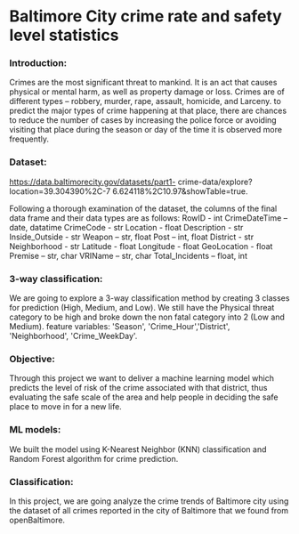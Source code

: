 # Baltimore City crime rate and safety level statistics

### Introduction: 
Crimes are the most significant threat to mankind. It is an act that causes physical or mental harm, as well as property damage or loss. Crimes are of different types – robbery, murder, rape, assault, homicide, and Larceny. to predict the major types of crime happening at that place, there are chances to reduce the number of cases by increasing the police force or avoiding visiting that place during the season or day of the time it is observed more frequently.

### Dataset: 
https://data.baltimorecity.gov/datasets/part1- crime-data/explore?location=39.304390%2C-7 6.624118%2C10.97&showTable=true. 

Following a thorough examination of the dataset, the columns of the final data frame and their data types are as follows:
RowID - int
CrimeDateTime – date, datatime 
CrimeCode - str
Location - float
Description - str
Inside_Outside - str
Weapon – str, float
Post – int, float
District - str
Neighborhood - str
Latitude - float
Longitude - float
GeoLocation - float
Premise – str, char
VRIName – str, char
Total_Incidents – float, int

### 3-way classification: 
We are going to explore a 3-way classification method by creating 3 classes for prediction (High, Medium, and Low). We still have the Physical threat category to be high and broke down the non fatal category into 2 (Low and Medium). 
feature variables:  'Season', 'Crime_Hour','District', 'Neighborhood', 'Crime_WeekDay'. 

### Objective: 
Through this project we want to deliver a machine learning model which predicts the level of risk of the crime associated with that district, thus evaluating the safe scale of the area and help people in deciding the safe place to move in for a new life.

### ML models: 
We built the model using K-Nearest Neighbor (KNN) classification and Random Forest algorithm for crime prediction.

### Classification: 
In this project, we are going analyze the crime trends of Baltimore city using the dataset of all crimes reported in the city of Baltimore that we found from openBaltimore.


